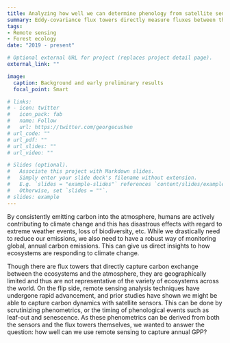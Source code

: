 ```yaml
---
title: Analyzing how well we can determine phenology from satellite sensors by disentangling their relationship to ground-based flux towers.
summary: Eddy-covariance flux towers directly measure fluxes between the atmosphere and the planet, most notably carbon (CO2). The amount of carbon flux at any time is representative of phenology, or the timing of plants' life cycles. We are able to derive this phenology from satellites as well, but the exact correlation to the flux towers has been unknown (when using a lot of data). Our research aims to fix that.
tags:
- Remote sensing
- Forest ecology
date: "2019 - present"

# Optional external URL for project (replaces project detail page).
external_link: ""

image:
  caption: Background and early preliminary results
  focal_point: Smart

# links:
# - icon: twitter
#   icon_pack: fab
#   name: Follow
#   url: https://twitter.com/georgecushen
# url_code: ""
# url_pdf: ""
# url_slides: ""
# url_video: ""

# Slides (optional).
#   Associate this project with Markdown slides.
#   Simply enter your slide deck's filename without extension.
#   E.g. `slides = "example-slides"` references `content/slides/example-slides.md`.
#   Otherwise, set `slides = ""`.
# slides: example
---
```


By consistently emitting carbon into the atmosphere, humans are actively contributing to climate change and this has disastrous effects with regard to extreme weather events, loss of biodiversity, etc. While we drastically need to reduce our emissions, we also need to have a robust way of monitoring global, annual carbon emissions. This can give us direct insights to how ecosystems are responding to climate change.

Though there are flux towers that directly capture carbon exchange between the ecosystems and the atmosphere, they are geographically limited and thus are not representative of the variety of ecosystems across the world. On the flip side, remote sensing analysis techniques have undergone rapid advancement, and prior studies have shown we might be able to capture carbon dynamics with satellite sensors. This can be done by scrutinizing phenometrics, or the timing of phenological events such as leaf-out and senescence. As these phenometrics can be derived from both the sensors and the flux towers themselves, we wanted to answer the question: how well can we use remote sensing to capture annual GPP?

